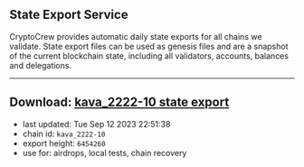 ## State Export Service
CryptoCrew provides automatic daily state exports for all chains we validate. State export files can be used as genesis files and are a snapshot of the current blockchain state, including all validators, accounts, balances and delegations.

---
**Download: [kava_2222-10 state export](https://dl.ccvalidators.com/SERVICE/kava/kava_2222-10_export_6454260.json)**
---

- last updated: Tue Sep 12 2023 22:51:38
- chain id: `kava_2222-10`
- export height: `6454260`
- use for: airdrops, local tests, chain recovery
